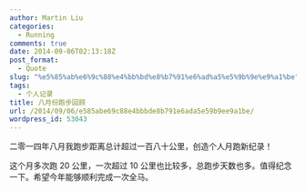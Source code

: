```yaml
---
author: Martin Liu
categories:
  - Running
comments: true
date: 2014-09-06T02:13:18Z
post_format:
  - Quote
slug: "%e5%85%ab%e6%9c%88%e4%bb%bd%e8%b7%91%e6%ad%a5%e5%9b%9e%e9%a1%be"
tags:
  - 个人记录
title: 八月份跑步回顾
url: /2014/09/06/e585abe69c88e4bbbde8b791e6ada5e59b9ee9a1be/
wordpress_id: 53043
---
```


二零一四年八月我跑步距离总计超过一百八十公里，创造个人月跑新纪录！

这个月多次跑 20 公里，一次超过 10 公里也比较多，总跑步天数也多。值得纪念一下。希望今年能够顺利完成一次全马。
